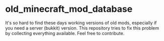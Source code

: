 # old_minecraft_mod_database
It's so hard to find these days working versions of old mods, especially if you need a server (bukkit) version. This repository tries to fix this problem by collecting everything available. Feel free to contribute.
